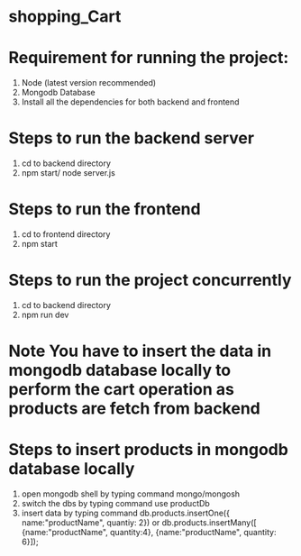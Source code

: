 # shopping_Cart

# Requirement for running the project:

1. Node (latest version recommended)
2. Mongodb Database
3. Install all the dependencies for both backend and frontend

# Steps to run the backend server

1. cd to backend directory
2. npm start/ node server.js

# Steps to run the frontend 

1. cd to frontend directory
2. npm start

# Steps to run the project concurrently

1. cd to backend directory
2. npm run dev

# Note You have to insert the data in mongodb database locally to perform the cart operation as products are fetch from backend

# Steps to insert products in mongodb database locally

1. open mongodb shell by typing command mongo/mongosh
2. switch the dbs by typing command use productDb
3. insert data by typing command 
db.products.insertOne({
name:"productName",
quantiy: 2}) 
or 
db.products.insertMany([
{name:"productName",
quantity:4},
{name:"productName",
quantity: 6}]);
